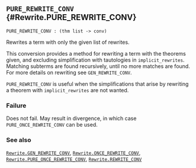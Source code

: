 ## `PURE_REWRITE_CONV` {#Rewrite.PURE_REWRITE_CONV}


```
PURE_REWRITE_CONV : (thm list -> conv)
```



Rewrites a term with only the given list of rewrites.


This conversion provides a method for rewriting a term with the theorems given,
and excluding simplification with tautologies in `implicit_rewrites`. Matching
subterms are found recursively, until no more matches are found.
For more details on rewriting see
`GEN_REWRITE_CONV`.


`PURE_REWRITE_CONV` is useful when the simplifications that arise by
rewriting a theorem with `implicit_rewrites` are not wanted.

### Failure

Does not fail. May result in divergence, in which case
`PURE_ONCE_REWRITE_CONV` can be used.

### See also

[`Rewrite.GEN_REWRITE_CONV`](#Rewrite.GEN_REWRITE_CONV), [`Rewrite.ONCE_REWRITE_CONV`](#Rewrite.ONCE_REWRITE_CONV), [`Rewrite.PURE_ONCE_REWRITE_CONV`](#Rewrite.PURE_ONCE_REWRITE_CONV), [`Rewrite.REWRITE_CONV`](#Rewrite.REWRITE_CONV)

